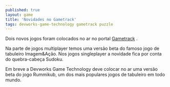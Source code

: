 ```yaml
---
published: true
layout: game
title: 'Novidades no Gametrack'
tags: devworks-game-technology gametrack puzzle
---
```

Dois novos jogos foram colocados no ar no portal <a href="http://www.gametrack.com.br" target="_blank">Gametrack</a>
.

Na parte de jogos multiplayer temos uma versão beta do famoso jogo de tabuleiro Imagem&amp;Ação. Nos jogos singleplayer a novidade fica por conta do quebra-cabeça Sudoku.

Em breve a Devworks Game Technology deve colocar no ar uma versão beta do jogo Rummikub, um dos mais populares jogos de tabuleiro em todo mundo.